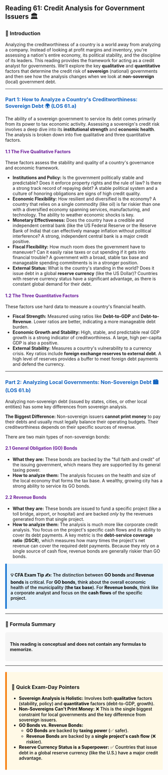 ## Reading 61: Credit Analysis for Government Issuers 🏛️

### 🎯 Introduction

Analyzing the creditworthiness of a country is a world away from analyzing a company. Instead of looking at profit margins and inventory, you're assessing a nation's entire economy, its political stability, and the discipline of its leaders. This reading provides the framework for acting as a credit analyst for governments. We'll explore the key **qualitative** and **quantitative** factors that determine the credit risk of **sovereign** (national) governments and then see how the analysis changes when we look at **non-sovereign** (local) government debt.

-----

### <span style="color: #1565C0;">Part 1: How to Analyze a Country's Creditworthiness: Sovereign Debt 🌍 (LOS 61.a)</span>

The ability of a sovereign government to service its debt comes primarily from its power to tax economic activity. Assessing a sovereign's credit risk involves a deep dive into its **institutional strength** and **economic health**. The analysis is broken down into five qualitative and three quantitative factors.

#### <span style="color: #6A1B9A;">1.1 The Five Qualitative Factors</span>

These factors assess the stability and quality of a country's governance and economic framework.

* **Institutions and Policy:** Is the government politically stable and predictable? Does it enforce property rights and the rule of law? Is there a strong track record of repaying debt? A stable political system and a culture of honoring obligations are signs of high credit quality.
* **Economic Flexibility:** How resilient and diversified is the economy? A country that relies on a single commodity (like oil) is far riskier than one with a diversified economy spanning services, manufacturing, and technology. The ability to weather economic shocks is key.
* **Monetary Effectiveness:** Does the country have a credible and independent central bank (like the US Federal Reserve or the Reserve Bank of India) that can effectively manage inflation without political interference? A strong, independent central bank is a major credit positive.
* **Fiscal Flexibility:** How much room does the government have to maneuver? Can it easily raise taxes or cut spending if it gets into financial trouble? A government with a broad, stable tax base and manageable spending commitments is in a stronger position.
* **External Status:** What is the country's standing in the world? Does it issue debt in a global **reserve currency** (like the US Dollar)? Countries with reserve currency status have a significant advantage, as there is constant global demand for their debt.

#### <span style="color: #6A1B9A;">1.2 The Three Quantitative Factors</span>

These factors use hard data to measure a country's financial health.

* **Fiscal Strength:** Measured using ratios like **Debt-to-GDP** and **Debt-to-Revenue**. Lower ratios are better, indicating a more manageable debt burden.
* **Economic Growth and Stability:** High, stable, and predictable real GDP growth is a strong indicator of creditworthiness. A large, high per-capita GDP is also a positive.
* **External Stability:** Measures a country's vulnerability to a currency crisis. Key ratios include **foreign exchange reserves to external debt**. A high level of reserves provides a buffer to meet foreign debt payments and defend the currency.

-----

### <span style="color: #1565C0;">Part 2: Analyzing Local Governments: Non-Sovereign Debt 🏙️ (LOS 61.b)</span>

Analyzing non-sovereign debt (issued by states, cities, or other local entities) has some key differences from sovereign analysis.

**The Biggest Difference:** Non-sovereign issuers **cannot print money** to pay their debts and usually must legally balance their operating budgets. Their creditworthiness depends on their specific sources of revenue.

There are two main types of non-sovereign bonds:

#### <span style="color: #6A1B9A;">2.1 General Obligation (GO) Bonds</span>

* **What they are:** These bonds are backed by the "full faith and credit" of the issuing government, which means they are supported by its general taxing power.
* **How to analyze them:** The analysis focuses on the health and size of the local economy that forms the tax base. A wealthy, growing city has a strong ability to service its GO bonds.

#### <span style="color: #6A1B9A;">2.2 Revenue Bonds</span>

* **What they are:** These bonds are issued to fund a specific project (like a toll bridge, airport, or hospital) and are backed *only* by the revenues generated from that single project.
* **How to analyze them:** The analysis is much more like corporate credit analysis. You focus on the project's specific cash flows and its ability to cover its debt payments. A key metric is the **debt-service coverage ratio** (**DSCR**), which measures how many times the project's net revenue can cover the required debt payments. Because they rely on a single source of cash flow, revenue bonds are generally riskier than GO bonds.

<div style="background-color: #E3F2FD; border-left: 5px solid #1976D2; padding: 12px; margin: 15px 0;">
<div style="color: #000000; font-weight: 500;">

**💡 CFA Exam Tip ✍️:** The distinction between **GO bonds** and **Revenue bonds** is critical. For **GO bonds**, think about the overall economic health of the municipality (**the tax base**). For **Revenue bonds**, think like a corporate analyst and focus on the **cash flows** of the specific project.

</div>
</div>

-----

### 🧪 Formula Summary

<div style="background-color: #F5F5F5; padding: 15px; border-radius: 5px; margin: 10px 0;">

**This reading is conceptual and does not contain any formulas to memorize.**

</div>

-----

<div style="background-color: #FFF9E6; border-left: 5px solid #F57C00; padding: 15px; margin: 20px 0;">

### 🎯 Quick Exam-Day Pointers

<div style="color: #000000; font-weight: 500;">

* **Sovereign Analysis is Holistic:** Involves both **qualitative** factors (stability, policy) and **quantitative** factors (debt-to-GDP, growth).
* **Non-Sovereigns Can't Print Money:** ❌ This is the single biggest constraint for local governments and the key difference from sovereign issuers.
* **GO Bonds vs. Revenue Bonds:**
  * **GO Bonds** are backed by **taxing power** (✅ safer).
  * **Revenue Bonds** are backed by a **single project's cash flow** (❌ riskier).
* **Reserve Currency Status is a Superpower:** ✅ Countries that issue debt in a global reserve currency (like the U.S.) have a major credit advantage.

</div>
</div>